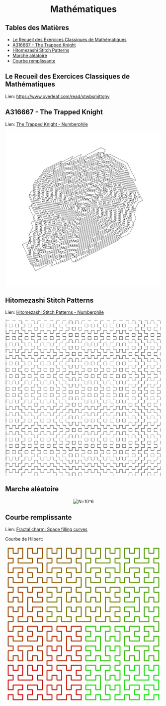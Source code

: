 <center><h1>Mathématiques</h1></center>

## Tables des Matières

* [Le Recueil des Exercices Classiques de Mathématiques](#le-recueil-des-exercices-classiques-de-mathématiques)
* [A316667 - The Trapped Knight](#a316667---the-trapped-knight)
* [Hitomezashi Stitch Patterns](#hitomezashi-stitch-patterns)
* [Marche aléatoire](#marche-aléatoire)
* [Courbe remplissante](#courbe-remplissante)

## Le Recueil des Exercices Classiques de Mathématiques

Lien: https://www.overleaf.com/read/xtwbsmjttghy

## A316667 - The Trapped Knight

Lien:
[The Trapped Knight - Numberphile](https://www.youtube.com/watch?v=RGQe8waGJ4w)

<center><img src="https://github.com/armandwayoff/maths/blob/main/A316667%20-%20The%20Trapped%20Knight/A316667.jpeg" alt="A316667" width="500" align="center"/></center>
  
## Hitomezashi Stitch Patterns

Lien:
[Hitomezashi Stitch Patterns - Numberphile](https://www.youtube.com/watch?v=JbfhzlMk2eY)

<center><img src="https://github.com/armandwayoff/maths/blob/main/Hitomezashi%20Stitch%20Patterns/hitomezashi_50.png" alt="hitomezashi_50" width="500" align="center"/></center>

## Marche aléatoire

<center><img src="Marche%20aléatoire/N=10^6.png" alt="N=10^6" height="500" align="center"/></center>

## Courbe remplissante

Lien:
[Fractal charm: Space filling curves](https://www.youtube.com/watch?v=RU0wScIj36o)

Courbe de Hilbert:

<center><img src="https://github.com/armandwayoff/maths/blob/main/Space%20Filling%20Curves/hilbert5.jpeg" alt="hilbert5" height="500" align="center"/></center>
